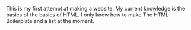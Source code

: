This is my first attempt at making a website. My current knowledge is the basics of the basics of HTML. I only know how to make The HTML Boilerplate and a list at the moment.